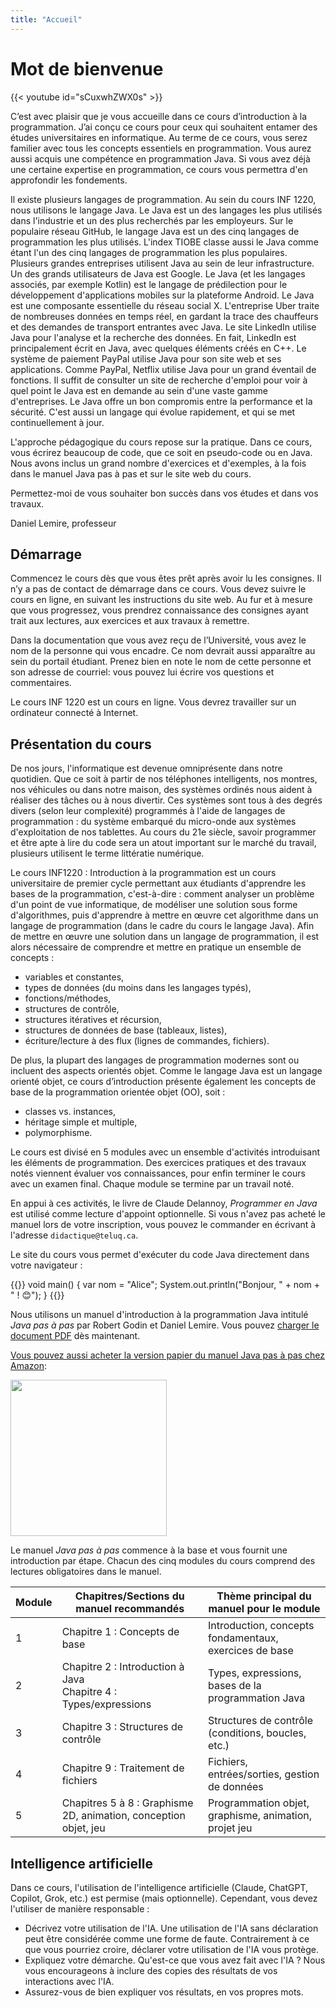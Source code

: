 ```yaml
---
title: "Accueil"
---
```


# Mot de bienvenue


{{< youtube id="sCuxwhZWX0s" >}}

C’est avec plaisir que je vous accueille dans ce cours d’introduction à la programmation. J’ai conçu ce cours pour ceux qui souhaitent entamer des études universitaires en informatique. Au terme de ce cours, vous serez familier
avec tous les concepts essentiels en programmation. Vous aurez aussi acquis une compétence en programmation Java. Si
vous avez déjà une certaine expertise en programmation, ce cours vous permettra d'en approfondir les fondements.


Il existe plusieurs langages de programmation. Au sein du cours INF 1220, nous utilisons le langage Java. Le Java est un des langages les plus utilisés dans l'industrie et un des plus recherchés par les employeurs. Sur le populaire réseau GitHub, le langage Java est un des cinq langages de programmation les plus utilisés. L'index TIOBE classe aussi le Java comme étant l'un des cinq langages de programmation les plus populaires. Plusieurs grandes entreprises utilisent Java au sein de leur infrastructure. Un des grands utilisateurs de Java est Google. Le Java (et les langages associés, par exemple Kotlin) est le langage de prédilection pour le développement d'applications mobiles sur la plateforme Android. Le Java est une composante essentielle du réseau social X. L'entreprise Uber traite de nombreuses données en temps réel, en gardant la trace des chauffeurs et des demandes de transport entrantes avec Java. Le site LinkedIn utilise Java pour l'analyse et la recherche des données. En fait, LinkedIn est principalement écrit en Java, avec quelques éléments créés en C++. Le système de paiement PayPal utilise Java pour son site web et ses applications. Comme PayPal, Netflix utilise Java pour un grand éventail de fonctions. Il suffit de consulter un site de recherche d'emploi pour voir à quel point le Java est en demande au sein d'une vaste gamme d'entreprises. Le Java offre un bon compromis entre la performance et la sécurité. C'est aussi un langage qui évolue rapidement, et qui se met continuellement à jour.


L'approche pédagogique du cours repose sur la pratique. Dans ce cours, vous écrirez beaucoup de code, que ce soit en
pseudo-code ou en Java. Nous avons inclus un grand nombre d'exercices et d'exemples, à la fois dans le manuel Java pas à
pas et sur le site web du cours.


Permettez-moi de vous souhaiter bon succès dans vos études et dans vos travaux.

Daniel Lemire, professeur

## Démarrage

Commencez le cours dès que vous êtes prêt après avoir lu les consignes. Il n’y a pas de contact de démarrage dans ce cours. Vous devez suivre le cours en ligne, en suivant les instructions du site web. Au fur et à mesure que vous progressez, vous prendrez connaissance des consignes ayant trait aux lectures, aux exercices et aux travaux à remettre.

Dans la documentation que vous avez reçu de l’Université, vous avez le nom de la personne qui vous encadre. Ce nom devrait aussi apparaître au sein du portail étudiant. Prenez bien en note le nom de cette personne et son adresse de courriel: vous pouvez lui écrire vos questions et commentaires.

Le cours INF 1220 est un cours en ligne. Vous devrez travailler sur un ordinateur connecté à Internet.


## Présentation du cours

De nos jours, l'informatique est devenue omniprésente dans notre quotidien. Que ce soit à partir de nos téléphones intelligents, nos montres, nos véhicules ou dans notre maison, des systèmes ordinés nous aident à réaliser des tâches ou à nous divertir. Ces systèmes sont tous à des degrés divers (selon leur complexité) programmés à l'aide de langages de programmation : du système embarqué du micro-onde aux systèmes d'exploitation de nos tablettes. Au cours du 21e siècle, savoir programmer et être apte à lire du code sera un atout important sur le marché du travail, plusieurs utilisent le terme littératie numérique.

Le cours INF1220 : Introduction à la programmation est un cours universitaire de premier cycle permettant aux étudiants d'apprendre les bases de la programmation, c'est-à-dire : comment analyser un problème d'un point de vue informatique, de modéliser une solution sous forme d'algorithmes, puis d'apprendre à mettre en œuvre cet algorithme dans un langage de programmation (dans le cadre du cours le langage Java). Afin de mettre en œuvre une solution dans un langage de programmation, il est alors nécessaire de comprendre et mettre en pratique un ensemble de concepts :

- variables et constantes,
- types de données (du moins dans les langages typés),
- fonctions/méthodes,
- structures de contrôle,
- structures itératives et récursion,
- structures de données de base (tableaux, listes),
- écriture/lecture à des flux (lignes de commandes, fichiers).

De plus, la plupart des langages de programmation modernes sont ou incluent des aspects orientés objet. Comme le langage Java est un langage orienté objet, ce cours d’introduction présente également les concepts de base de la programmation orientée objet (OO), soit :

- classes vs. instances,
- héritage simple et multiple,
- polymorphisme.

Le cours est divisé en 5 modules avec un ensemble d'activités introduisant les éléments de programmation. Des exercices pratiques et des travaux notés viennent évaluer vos connaissances, pour enfin terminer le cours avec un examen final. Chaque module se termine par un travail noté.

En appui à ces activités, le livre de Claude Delannoy, *Programmer en Java* est utilisé comme lecture d'appoint optionnelle. Si vous n'avez pas acheté le manuel lors de votre inscription, vous pouvez le commander en écrivant à l'adresse `didactique@teluq.ca`.

Le site du cours vous permet d'exécuter du code Java directement dans votre 
navigateur&nbsp;: 

{{<inlineJava path="Main.java" lang="java" >}}
void main() {
    var nom = "Alice";
    System.out.println("Bonjour, " + nom + " ! 😊");
}
{{</inlineJava>}}

Nous utilisons un manuel d'introduction à la programmation Java intitulé *Java pas à pas* par Robert Godin et Daniel Lemire. Vous pouvez [charger le document PDF](https://raw.githubusercontent.com/RobertGodin/JavaPasAPas/master/JavaPasAPas.pdf) dès maintenant.

[Vous pouvez aussi acheter la version papier du manuel Java pas à pas chez Amazon](https://www.amazon.ca/Java-pas-Introduction-programmation-langage/dp/B0CR7RW87Y/):

<div><a href="https://www.amazon.ca/Java-pas-Introduction-programmation-langage/dp/B0CR7RW87Y/"><img src="https://m.media-amazon.com/images/I/61tnblFlmmL._SL1499_.jpg" width="250px" style="margin-left:auto; margin-right:auto;"></a></div>

Le manuel *Java pas à pas* commence à la base et vous fournit une introduction par étape. Chacun des cinq modules
du cours comprend des lectures obligatoires dans le manuel.

 Module         | Chapitres/Sections du manuel recommandés                        | Thème principal du manuel pour le module                |
|----------|----------------------------------------------------------------|---------------------------------------------------------|
| 1   | Chapitre 1 : Concepts de base                                  | Introduction, concepts fondamentaux, exercices de base  |
| 2 | Chapitre 2 : Introduction à Java<br>Chapitre 4 : Types/expressions | Types, expressions, bases de la programmation Java      |
| 3      | Chapitre 3 : Structures de contrôle                            | Structures de contrôle (conditions, boucles, etc.)      |
| 4      | Chapitre 9 : Traitement de fichiers                            | Fichiers, entrées/sorties, gestion de données           |
| 5        | Chapitres 5 à 8 : Graphisme 2D, animation, conception objet, jeu | Programmation objet, graphisme, animation, projet jeu   |


## Intelligence artificielle


<p>Dans ce cours, l'utilisation de l'intelligence artificielle (Claude, ChatGPT, Copilot, Grok, etc.) est permise (mais optionnelle). Cependant, vous devez l'utiliser de manière responsable&nbsp;:</p>
<ul>
<li>Décrivez votre utilisation de l'IA.  Une utilisation de l'IA sans déclaration peut être considérée comme une forme de faute. Contrairement à ce que vous pourriez croire, déclarer votre utilisation de l'IA vous protège.</li>
<li>Expliquez votre démarche. Qu'est-ce que vous avez fait avec l'IA&nbsp;? Nous vous encourageons à inclure des copies des résultats de vos interactions avec l'IA.</li> 
<li>Assurez-vous de bien expliquer vos résultats, en vos propres mots.</li>
</ul>